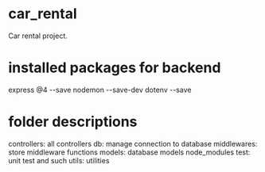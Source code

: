 # car_rental

Car rental project.

# installed packages for backend

express @4 --save
nodemon --save-dev
dotenv --save

# folder descriptions

controllers: all controllers
db: manage connection to database
middlewares: store middleware functions
models: database models
node_modules
test: unit test and such
utils: utilities
